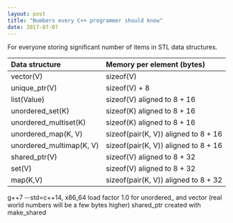 ```yaml
---
layout: post
title: "Numbers every C++ programmer should know"
date: 2017-07-07
---
```

<div class="css-full-post-content js-full-post-content">
<div dir="ltr" style="text-align: left;" trbidi="on">For everyone storing significant number of items in STL data structures.</div>


|  Data structure | Memory per element (bytes)|
|:---|:---|
|  vector(V) |  sizeof(V)                             |
|  unique_ptr(V) |  sizeof(V) + 8                         |
|  list(Value) |  sizeof(V) aligned to 8 + 16           |          
|  unordered_set(K)          |                         sizeof(K) aligned to 8 + 16           |
|  unordered_multiset(K)     |                          sizeof(K) aligned to 8 + 16           |
|  unordered_map(K, V)       |                          sizeof(pair(K, V)) aligned to 8 + 16  |
|  unordered_multimap(K, V)  |                          sizeof(pair(K, V)) aligned to 8 + 16  |
|  shared_ptr(V)             |                          sizeof(V) aligned to 8 + 32           |
|  set(V)                    |                          sizeof(V) aligned to 8 + 32           |
|  map(K,V)                  |                         sizeof(pair(K, V)) aligned to 8 + 32  |

g++7 --std=c++14, x86_64
load factor 1.0 for unordered_ and vector (real world numbers will be a few bytes higher)
shared_ptr created with make_shared
</div>
